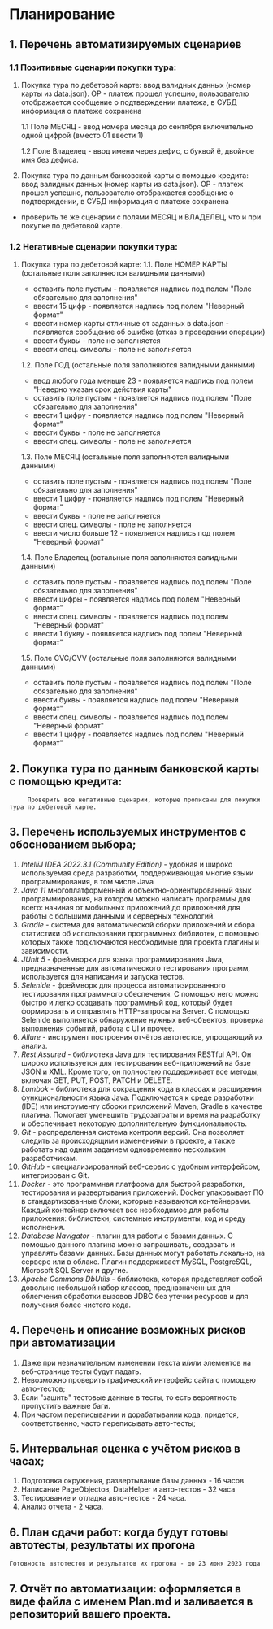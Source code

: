 # Планирование

## 1. Перечень автоматизируемых сценариев

### 1.1 Позитивные сценарии покупки тура:

   1. Покупка тура по дебетовой карте: ввод валидных данных (номер карты из data.json). ОР - платеж прошел успешно, пользователю отображается сообщение о подтверждении платежа, в СУБД информация о платеже сохранена
   
      1.1 Поле МЕСЯЦ - ввод номера месяца до сентября включительно одной цифрой (вместо 01 ввести 1)
      
      1.2 Поле Владелец - ввод имени через дефис, с буквой ё, двойное имя без дефиса.
   
   2. Покупка тура по данным банковской карты с помощью кредита: ввод валидных данных (номер карты из data.json). ОР - платеж прошел успешно, пользователю отображается сообщение о подтверждении, в СУБД информация о платеже сохранена
   
   * проверить те же сценарии с полями МЕСЯЦ и ВЛАДЕЛЕЦ, что и при покупке по дебетовой карте.

### 1.2 Негативные сценарии покупки тура:
   
   1. Покупка тура по дебетовой карте:
      1.1. Поле НОМЕР КАРТЫ (остальные поля заполняются валидными данными)
         * оставить поле пустым - появляется надпись под полем "Поле обязательно для заполнения"
         * ввести 15 цифр - появляется надпись под полем "Неверный формат"
         * ввести номер карты отличные от заданных в data.json - появляется сообщение об ошибке (отказ в проведении операции)
         * ввести буквы - поле не заполняется
         * ввести спец. символы - поле не заполняется
         
      1.2. Поле ГОД (остальные поля заполняются валидными данными)
         * ввод любого года меньше 23 - появляется надпись под полем "Неверно указан срок действия карты"
         * оставить поле пустым - появляется надпись под полем "Поле обязательно для заполнения"
         * ввести 1 цифру - появляется надпись под полем "Неверный формат"
         * ввести буквы - поле не заполняется
         * ввести спец. символы - поле не заполняется
      
      1.3. Поле МЕСЯЦ (остальные поля заполняются валидными данными)
         * оставить поле пустым - появляется надпись под полем "Поле обязательно для заполнения"
         * ввести 1 цифру - появляется надпись под полем "Неверный формат"
         * ввести буквы - поле не заполняется
         * ввести спец. символы - поле не заполняется
         * ввести число больше 12 - появляется надпись под полем "Неверный формат"

      1.4. Поле Владелец (остальные поля заполняются валидными данными)
         * оставить поле пустым - появляется надпись под полем "Поле обязательно для заполнения"
         * ввести цифры - появляется надпись под полем "Неверный формат"
         * ввести спец. символы - появляется надпись под полем "Неверный формат"
         * ввести 1 букву - появляется надпись под полем "Неверный формат"

      1.5. Поле CVC/CVV (остальные поля заполняются валидными данными)
         * оставить поле пустым - появляется надпись под полем "Поле обязательно для заполнения"
         * ввести буквы - появляется надпись под полем "Неверный формат"
         * ввести спец. символы - появляется надпись под полем "Неверный формат"
         * ввести 1 цифру - появляется надпись под полем "Неверный формат" 

## 2. Покупка тура по данным банковской карты с помощью кредита:
         Проверить все негативные сценарии, которые прописаны для покупки тура по дебетовой карте.
   
## 3. Перечень используемых инструментов с обоснованием выбора;
   
   1. *IntelliJ IDEA 2022.3.1 (Community Edition)* - удобная и широко используемая среда разработки, поддерживающая многие языки программирования, в том числе Java
   2. *Java 11* многоплатформенный и объектно-ориентированный язык программирования, на котором можно написать программы для всего: начиная от мобильных приложений до приложений для работы с большими данными и серверных технологий.
   3. *Gradle* -  система для автоматической сборки приложений и сбора статистики об использовании программных библиотек, с помощью которых также подключаются необходимые для проекта плагины и зависимости.
   4. *JUnit 5* - фреймворки для языка программирования Java, предназначенные для автоматического тестирования программ, используется для написания и запуска тестов.
   5. *Selenide* - фреймворк для процесса автоматизированного тестирования программного обеспечения. С помощью него можно быстро и легко создавать программный код, который будет формировать и отправлять HTTP-запросы на Server. С помощью Selenide выполняется обнаружение нужных веб-объектов, проверка выполнения событий, работа с UI и прочее.
   6. *Allure* - инструмент построения отчётов автотестов, упрощающий их анализ.
   7. *Rest Assured* - библиотека Java для тестирования RESTful API. Он широко используется для тестирования веб-приложений на базе JSON и XML. Кроме того, он полностью поддерживает все методы, включая GET, PUT, POST, PATCH и DELETE.
   8. *Lombok* - библиотека для сокращения кода в классах и расширения функциональности языка Java. Подключается к среде разработки (IDE) или инструменту сборки приложений Maven, Gradle в качестве плагина. Помогает уменьшить трудозатраты и время на разработку и обеспечивает некоторую дополнительную функциональность.
   9. *Git* - распределенная система контроля версий. Она позволяет следить за происходящими изменениями в проекте, а также работать над одним заданием одновременно нескольким разработчикам.
   10. *GitHub* - специализированный веб-сервис с удобным интерфейсом, интегрирован с Git.
   11. *Docker* - это программная платформа для быстрой разработки, тестирования и развертывания приложений. Docker упаковывает ПО в стандартизованные блоки, которые называются контейнерами. Каждый контейнер включает все необходимое для работы приложения: библиотеки, системные инструменты, код и среду исполнения.
   12. *Database Navigator* - плагин для работы с базами данных. С помощью данного плагина можно запрашивать, создавать и управлять базами данных. Базы данных могут работать локально, на сервере или в облаке. Плагин поддерживает MySQL, PostgreSQL, Microsoft SQL Server и другие.
   13. *Apache Commons DbUtils* - библиотека, которая представляет собой довольно небольшой набор классов, предназначенных для облегчения обработки вызовов JDBC без утечки ресурсов и для получения более чистого кода.
 
## 4. Перечень и описание возможных рисков при автоматизации

   1. Даже при незначительном изменении текста и/или элементов на веб-странице тесты будут падать.
   2. Невозможно проверить графический интерфейс сайта с помощью авто-тестов;
   3. Если "зашить" тестовые данные в тесты, то есть вероятность пропустить важные баги.
   4. При частом переписывании и дорабатывании кода, придется, соответственно, часто переписывать авто-тесты;

## 5. Интервальная оценка с учётом рисков в часах;
   
   1. Подготовка окружения, развертывание базы данных - 16 часов
   2. Написание PageObjectов, DataHelper и авто-тестов - 32 часа
   3. Тестирование и отладка авто-тестов - 24 часа.
   4. Анализ отчета - 2 часа.

## 6. План сдачи работ: когда будут готовы автотесты, результаты их прогона

    Готовность автотестов и результатов их прогона - до 23 июня 2023 года

## 7. Отчёт по автоматизации: оформляется в виде файла с именем Plan.md и заливается в репозиторий вашего проекта.
